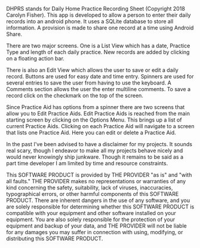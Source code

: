 DHPRS stands for Daily Home Practice Recording Sheet (Copyright 2018 Carolyn Fisher).  This app is developed to allow a person to enter their daily records into an android phone.  It uses a SQLite database to store all information. A provision is made to share one record at a time using Android Share.
 
There are two major screens. One is a List View which has a date, Practice Type and length of each daily practice.  New records are added by clicking on a floating action bar.
 
There is also an Edit View which allows the user to save or edit a daily record.  Buttons are used for easy date and time entry.  Spinners are used for several entries to save the user from having to use the keyboard.  A Comments section allows the user the enter multiline comments. To save a record click on the checkmark on the top of the screen.

Since Practice Aid has options from a spinner there are two screens that allow you to Edit Practice Aids.  Edit Practice Aids is reached from the main starting screen by clicking on the Options Menu.  This brings up a list of current Practice Aids. 
Clicking on each Practice Aid will navigate to a screen that lists one Practice Aid. Here you can edit or delete a Practice Aid.

In the past I've been advised to have a disclaimer for my projects.  It sounds real scary, though I endeavor to make all my projects behave nicely and would never knowingly ship junkware.  Though it remains to be said as a part time developer I am limited by time and resource constraints.  

This SOFTWARE PRODUCT is provided by THE PROVIDER "as is" and "with all faults." THE PROVIDER makes no representations or warranties of any kind concerning the safety, suitability, lack of viruses, inaccuracies, typographical errors, or other harmful components of this SOFTWARE PRODUCT. There are inherent dangers in the use of any software, and you are solely responsible for determining whether this SOFTWARE PRODUCT is compatible with your equipment and other software installed on your equipment. You are also solely responsible for the protection of your equipment and backup of your data, and THE PROVIDER will not be liable for any damages you may suffer in connection with using, modifying, or distributing this SOFTWARE PRODUCT.

